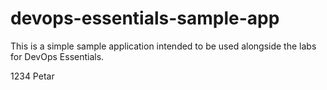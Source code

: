 # devops-essentials-sample-app

This is a simple sample application intended to be used alongside the labs for DevOps Essentials.



1234
Petar
